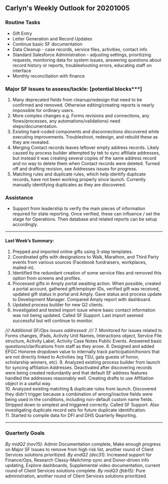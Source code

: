 ## Carlyn's Weekly Outlook for 20201005
### Routine Tasks
* Gift Entry
* Letter Generation and Record Updates
* Continue basic SF documentation
* Data Cleanup - case records, service files, activities, contact info
* Standard Salesforce Administration - adjusting settings, prioritizing requests, monitoring data for system issues, answering questions about record history or reports, troubleshooting errors, educating staff on interface
* Monthly reconciliation with finance

### Major SF Issues to assess/tackle: [potential blocks***]
1. Many deprecated fields from cleanup/redesign that need to be confirmed and removed.  Otherwise editing/creating reports is nearly impossible for ordinary users.
2. More complex changes e.g. Forms revisions and connections, any flows/processes, any automations/validations) need steps/documentation.
3. Existing hard-coded components and disconnections discovered while executing improvements. Troubleshoot, redesign, and rebuild these as they are revealed.
4. Merging Contact records leaves leftover empty address records.  Likely caused by process builder attempted by tek to sync affiliate addresses, but instead it was creating several copies of the same address record and no way to delete them when Contact records were deleted.  Turned off and drafting revision, see Addresses issues for progress. 
5. Matching rules and duplicate rules, which help identify duplicate records, have not been working properly since launch.  Currently manually identifying duplicates as they are discovered.  

### Assistance
* Support from leadership to verify the main pieces of information required for state reporting.  Once verified, these can influence / set the stage for Operations.  Then database and related reports can be setup accordingly.

- - - -
#### Last Week’s Summary:
1. Prepped and imported online gifts using 3-step templates.  
2. Coordinated gifts with designations to Walk, Marathon, and Third Party events from various sources (Facebook fundraisers, workplaces, mailed-in).
3. Identified the redundant creation of some service files and removed this option from screens and profiles.  
4. Processed gifts in Amply portal awaiting action.  When possible, created a portal account, gathered gift/employer IDs, verified gift was received, updated gift status in portal and Amply.  Gave status and process update to Development Manager.  Compared Amply report with dashboard.
5. Updated process builder for new Q2 clients. 
6. Investigated and tested import issue where basic contact information was not being updated.  Called SF Support.  Last import seemed successful but will continue to monitor. 

*/// Additional SF/Ops issues addressed: ///*
7. Monitored for issues related to Forms changes, iPads, Activity Unit Names, Interactions object, Service File structure, Activity Label, Activity Case Notes Public Events.  Answered basic questions/clarifications from staff as they arose.
8. Designed and added EFGC Honoree dropdown value to internally track participation/honors that are not directly linked to Activities (eg TSU, gala guests of honor, scholarship winners, etc). 
9. Analyzed existing process builder from launch for syncing affiliation Addresses.  Deactivated after discovering records were being created redundantly and that default SF address features handled the addresses reasonably well.  Creating drafts to use Affiliation object in a useful way.  
10. Analyzed existing matching & duplicate rules from launch.  Discovered they didn’t trigger because a combination of wrong/inactive fields were being used in the conditions, including non-default custom name fields.  Stripped down to simplest and triggered correctly.  Called SF Support.  Also investigating duplicate record sets for future duplicate identification.  
11. Started to compile data for DFI and DHS Quarterly Reporting.
- - - -
### Quarterly Goals
*By midQ2 (nov15):* Admin Documentation complete, Make enough progress on Major SF Issues to remove from high risk list, another round of Client Services solutions prioritized.
*By endQ2 (dec31):* Increased support for Finance/Ops, Research Classy-Mailchimp sync and Donor-driven info updating, Explore dashboards, Supplemental video documentation, current round of Client Services solutions complete.
*By midQ3 (feb15):* Pure administration, another round of Client Services solutions prioritized.